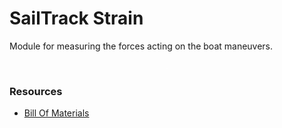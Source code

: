 # SailTrack Strain
Module for measuring the forces acting on the boat maneuvers.

<p align="center">
  <img src="block-diagram.svg"/>
</p>

### Resources
* [Bill Of Materials](BOM.csv)
